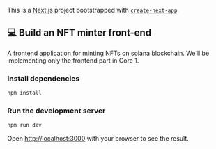 This is a [Next.js](https://nextjs.org/) project bootstrapped with [`create-next-app`](https://github.com/vercel/next.js/tree/canary/packages/create-next-app).

## 💻 Build an NFT minter front-end

A frontend application for minting NFTs on solana blockchain. 
We'll be implementing only the frontend part in Core 1.

### Install dependencies

```bash
npm install
```

### Run the development server

```bash
npm run dev
```



Open [http://localhost:3000](http://localhost:3000) with your browser to see the result.
